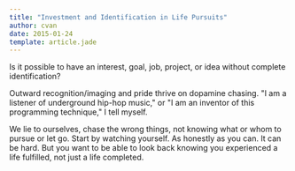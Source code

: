 ```yaml
---
title: "Investment and Identification in Life Pursuits"
author: cvan
date: 2015-01-24
template: article.jade
---
```


Is it possible to have an interest, goal, job, project, or idea without complete identification?

<span class="more"></span>

Outward recognition/imaging and pride thrive on dopamine chasing. "I am a listener of underground hip-hop music," or "I am an inventor of this programming technique," I tell myself.

We lie to ourselves, chase the wrong things, not knowing what or whom to pursue or let go. Start by watching yourself. As honestly as you can. It can be hard. But you want to be able to look back knowing you experienced a life fulfilled, not just a life completed.
